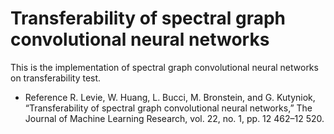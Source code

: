 # Transferability of spectral graph convolutional neural networks
This is the implementation of spectral graph convolutional neural networks on transferability test.

* Reference
  R. Levie, W. Huang, L. Bucci, M. Bronstein, and G. Kutyniok, “Transferability of spectral graph convolutional neural networks,” The Journal of Machine Learning Research, vol. 22, no. 1, pp. 12 462–12 520.

